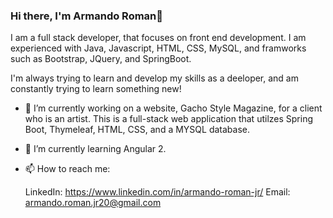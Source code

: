 ### Hi there, I'm Armando Roman👋

I am a full stack developer, that focuses on front end development. I am experienced with Java, Javascript, HTML, CSS, MySQL, and framworks such as Bootstrap, JQuery, and SpringBoot.

I'm always trying to learn and develop my skills as a deeloper, and am constantly trying to learn something new!

- 🔭 I’m currently working on a website, Gacho Style Magazine, for a client who is an artist. This is a full-stack web application that utilzes Spring Boot, Thymeleaf, HTML, CSS, and a MYSQL database. 

- 🌱 I’m currently learning Angular 2.

- 📫 How to reach me: 

  LinkedIn: https://www.linkedin.com/in/armando-roman-jr/
  Email: armando.roman.jr20@gmail.com
  


